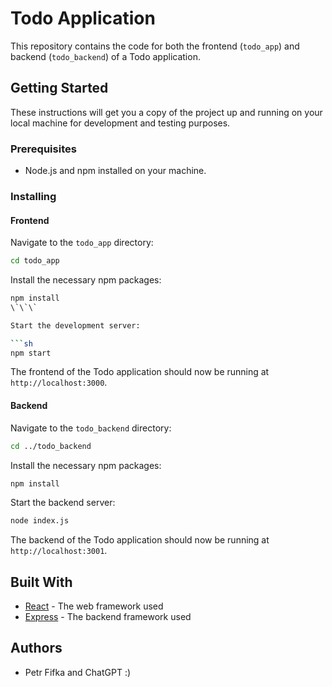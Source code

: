 # Todo Application

This repository contains the code for both the frontend (`todo_app`) and backend (`todo_backend`) of a Todo application.

## Getting Started

These instructions will get you a copy of the project up and running on your local machine for development and testing purposes.

### Prerequisites

- Node.js and npm installed on your machine.

### Installing

#### Frontend

Navigate to the `todo_app` directory:

``` sh
cd todo_app
```

Install the necessary npm packages:

``` sh
npm install
\`\`\`

Start the development server:

```sh
npm start
```

The frontend of the Todo application should now be running at `http://localhost:3000`.

#### Backend

Navigate to the `todo_backend` directory:

``` sh
cd ../todo_backend
```

Install the necessary npm packages:

``` sh
npm install
```

Start the backend server:

``` sh
node index.js
```

The backend of the Todo application should now be running at `http://localhost:3001`.

## Built With

- [React](https://reactjs.org/) - The web framework used
- [Express](https://expressjs.com/) - The backend framework used

## Authors

- Petr Fifka and ChatGPT :)

